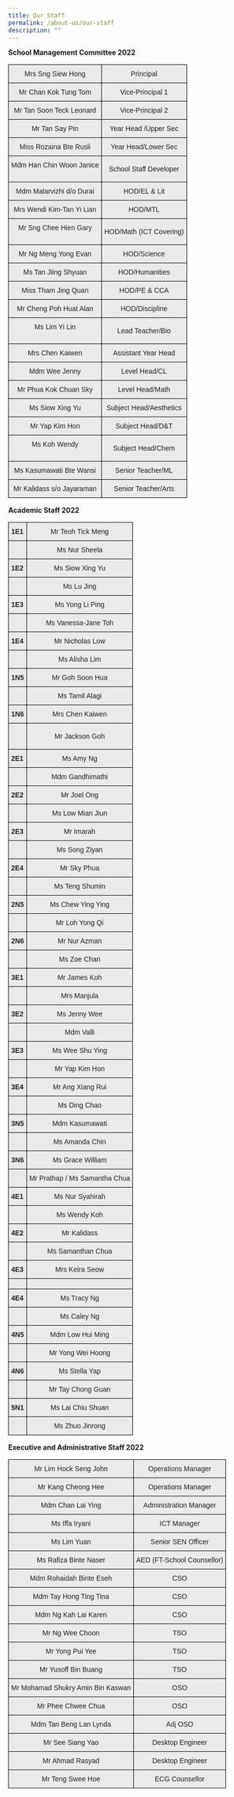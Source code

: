 ```yaml
---
title: Our Staff
permalink: /about-us/our-staff
description: ""
---
```

**School Management Committee 2022**
<style type="text/css">
.tg  {border-collapse:collapse;border-spacing:0;}
.tg td{border-color:black;border-style:solid;border-width:1px;font-family:Arial, sans-serif;font-size:14px;
  overflow:hidden;padding:10px 5px;word-break:normal;}
.tg th{border-color:black;border-style:solid;border-width:1px;font-family:Arial, sans-serif;font-size:14px;
  font-weight:normal;overflow:hidden;padding:10px 5px;word-break:normal;}
.tg .tg-ii8k{background-color:#EAEAEA;color:#222;text-align:center;vertical-align:top}
.tg .tg-ku5w{background-color:#EAEAEA;color:#222;text-align:center;vertical-align:middle}
</style>
<table class="tg">
<thead>
  <tr>
    <th class="tg-ii8k">Mrs Sng Siew Hong</th>
    <th class="tg-ii8k">Principal</th>
  </tr>
</thead>
<tbody>
  <tr>
    <td class="tg-ii8k">Mr Chan Kok Tung Tom<br></td>
    <td class="tg-ii8k">Vice-Principal 1</td>
  </tr>
  <tr>
    <td class="tg-ii8k">Mr Tan Soon Teck Leonard</td>
    <td class="tg-ii8k">Vice-Principal 2</td>
  </tr>
  <tr>
    <td class="tg-ii8k">Mr Tan Say Pin</td>
    <td class="tg-ii8k">Year Head /Upper Sec</td>
  </tr>
  <tr>
    <td class="tg-ii8k">Miss Rozaina Bte Rusli <br></td>
    <td class="tg-ii8k">Year Head/Lower Sec</td>
  </tr>
  <tr>
    <td class="tg-ku5w"><span style="color:#222;background-color:#EAEAEA"> Mdm Han Chin Woon Janice</span><br><br></td>
    <td class="tg-ku5w"><span style="color:#222;background-color:#EAEAEA">School Staff Developer</span><br><span style="color:#222;background-color:#EAEAEA"> </span></td>
  </tr>
  <tr>
    <td class="tg-ii8k">Mdm Malarvizhi d/o Durai </td>
    <td class="tg-ii8k">HOD/EL &amp; Lit</td>
  </tr>
  <tr>
    <td class="tg-ii8k">Mrs Wendi Kim-Tan Yi Lian</td>
    <td class="tg-ii8k">HOD/MTL</td>
  </tr>
  <tr>
    <td class="tg-ku5w"><span style="color:#222;background-color:#EAEAEA"> Mr Sng Chee Hien Gary</span><br><br></td>
    <td class="tg-ku5w"><span style="color:#222;background-color:#EAEAEA">HOD/Math (ICT Covering)</span><br><span style="color:#222;background-color:#EAEAEA"> </span></td>
  </tr>
  <tr>
    <td class="tg-ii8k">Mr Ng Meng Yong Evan</td>
    <td class="tg-ii8k">HOD/Science</td>
  </tr>
  <tr>
    <td class="tg-ii8k">Ms Tan Jiing Shyuan</td>
    <td class="tg-ii8k">HOD/Humanities</td>
  </tr>
  <tr>
    <td class="tg-ii8k">Miss Tham Jing Quan</td>
    <td class="tg-ii8k">HOD/PE &amp; CCA</td>
  </tr>
  <tr>
    <td class="tg-ii8k">Mr Cheng Poh Huat Alan</td>
    <td class="tg-ii8k">HOD/Discipline</td>
  </tr>
  <tr>
    <td class="tg-ku5w"><span style="color:#222;background-color:#EAEAEA"> Ms Lim Yi Lin</span><br><br></td>
    <td class="tg-ku5w"><span style="color:#222;background-color:#EAEAEA">Lead Teacher/Bio </span></td>
  </tr>
  <tr>
    <td class="tg-ii8k">Mrs Chen Kaiwen </td>
    <td class="tg-ii8k">Assistant Year Head</td>
  </tr>
  <tr>
    <td class="tg-ii8k">Mdm Wee Jenny</td>
    <td class="tg-ii8k">Level Head/CL</td>
  </tr>
  <tr>
    <td class="tg-ii8k">Mr Phua Kok Chuan Sky</td>
    <td class="tg-ii8k">Level Head/Math</td>
  </tr>
  <tr>
    <td class="tg-ii8k">Ms Siow Xing Yu</td>
    <td class="tg-ii8k">Subject Head/Aesthetics</td>
  </tr>
  <tr>
    <td class="tg-ii8k">Mr Yap Kim Hon</td>
    <td class="tg-ii8k">Subject Head/D&amp;T</td>
  </tr>
  <tr>
    <td class="tg-ku5w"><span style="color:#222;background-color:#EAEAEA"> Ms Koh Wendy</span><br><br></td>
    <td class="tg-ku5w"><span style="color:#222;background-color:#EAEAEA">Subject Head/Chem</span><br><span style="color:#222;background-color:#EAEAEA"> </span></td>
  </tr>
  <tr>
    <td class="tg-ii8k">Ms Kasumawati Bte Wansi </td>
    <td class="tg-ii8k">Senior Teacher/ML</td>
  </tr>
  <tr>
    <td class="tg-ii8k">Mr Kalidass s/o Jayaraman</td>
    <td class="tg-ii8k">Senior Teacher/Arts</td>
  </tr>
</tbody>
</table>

**Academic Staff 2022**
<style type="text/css">
.tg  {border-collapse:collapse;border-spacing:0;}
.tg td{border-color:black;border-style:solid;border-width:1px;font-family:Arial, sans-serif;font-size:14px;
  overflow:hidden;padding:10px 5px;word-break:normal;}
.tg th{border-color:black;border-style:solid;border-width:1px;font-family:Arial, sans-serif;font-size:14px;
  font-weight:normal;overflow:hidden;padding:10px 5px;word-break:normal;}
.tg .tg-y7qa{background-color:#EAEAEA;color:#222;text-align:left;vertical-align:top}
.tg .tg-ii8k{background-color:#EAEAEA;color:#222;text-align:center;vertical-align:top}
.tg .tg-rj1p{background-color:#EAEAEA;color:#222;font-weight:bold;text-align:left;vertical-align:top}
.tg .tg-ku5w{background-color:#EAEAEA;color:#222;text-align:center;vertical-align:middle}
</style>
<table class="tg">
<thead>
  <tr>
    <th class="tg-rj1p">1E1</th>
    <th class="tg-ii8k">Mr Teoh Tick Meng</th>
  </tr>
</thead>
<tbody>
  <tr>
    <td class="tg-rj1p"> </td>
    <td class="tg-ii8k">Ms Nur Sheela</td>
  </tr>
  <tr>
    <td class="tg-rj1p">1E2</td>
    <td class="tg-ii8k">Ms Siow Xing Yu</td>
  </tr>
  <tr>
    <td class="tg-ku5w"><span style="color:#222;background-color:#EAEAEA"> </span></td>
    <td class="tg-ku5w"><span style="color:#222;background-color:#EAEAEA">Ms Lu Jing</span></td>
  </tr>
  <tr>
    <td class="tg-rj1p">1E3</td>
    <td class="tg-ii8k">Ms Yong Li Ping</td>
  </tr>
  <tr>
    <td class="tg-rj1p"> </td>
    <td class="tg-ii8k">Ms Vanessa-Jane Toh</td>
  </tr>
  <tr>
    <td class="tg-rj1p">1E4</td>
    <td class="tg-ii8k">Mr Nicholas Low</td>
  </tr>
  <tr>
    <td class="tg-rj1p"> </td>
    <td class="tg-ii8k">Ms Alisha Lim</td>
  </tr>
  <tr>
    <td class="tg-rj1p">1N5</td>
    <td class="tg-ii8k">Mr Goh Soon Hua</td>
  </tr>
  <tr>
    <td class="tg-rj1p"> </td>
    <td class="tg-ii8k">Ms Tamil Alagi</td>
  </tr>
  <tr>
    <td class="tg-rj1p">1N6</td>
    <td class="tg-ku5w"><span style="color:#222;background-color:#EAEAEA">Mrs Chen Kaiwen</span></td>
  </tr>
  <tr>
    <td class="tg-ku5w"><span style="color:#222;background-color:#EAEAEA"> </span><br><br></td>
    <td class="tg-ku5w"><span style="color:#222;background-color:#EAEAEA">Mr Jackson Goh</span></td>
  </tr>
  <tr>
    <td class="tg-rj1p">2E1</td>
    <td class="tg-ii8k">Ms Amy Ng</td>
  </tr>
  <tr>
    <td class="tg-rj1p"> </td>
    <td class="tg-ii8k">Mdm Gandhimathi</td>
  </tr>
  <tr>
    <td class="tg-rj1p">2E2</td>
    <td class="tg-ii8k">Mr Joel Ong</td>
  </tr>
  <tr>
    <td class="tg-rj1p"> </td>
    <td class="tg-ii8k">Ms Low Mian Jiun</td>
  </tr>
  <tr>
    <td class="tg-rj1p">2E3</td>
    <td class="tg-ii8k">Mr Imarah</td>
  </tr>
  <tr>
    <td class="tg-rj1p"> </td>
    <td class="tg-ii8k">Ms Song Ziyan</td>
  </tr>
  <tr>
    <td class="tg-rj1p">2E4</td>
    <td class="tg-ii8k">Mr Sky Phua</td>
  </tr>
  <tr>
    <td class="tg-rj1p"> </td>
    <td class="tg-ii8k">Ms Teng Shumin</td>
  </tr>
  <tr>
    <td class="tg-rj1p">2N5</td>
    <td class="tg-ii8k">Ms Chew Ying Ying</td>
  </tr>
  <tr>
    <td class="tg-rj1p"> </td>
    <td class="tg-ii8k">Mr Loh Yong Qi</td>
  </tr>
  <tr>
    <td class="tg-rj1p">2N6</td>
    <td class="tg-ii8k">Mr Nur Azman</td>
  </tr>
  <tr>
    <td class="tg-rj1p"> </td>
    <td class="tg-ii8k">Ms Zoe Chan</td>
  </tr>
  <tr>
    <td class="tg-rj1p">3E1</td>
    <td class="tg-ii8k">Mr James Koh</td>
  </tr>
  <tr>
    <td class="tg-rj1p"> </td>
    <td class="tg-ii8k">Mrs Manjula</td>
  </tr>
  <tr>
    <td class="tg-rj1p">3E2</td>
    <td class="tg-ii8k">Ms Jenny Wee</td>
  </tr>
  <tr>
    <td class="tg-rj1p"> </td>
    <td class="tg-ii8k">Mdm Valli</td>
  </tr>
  <tr>
    <td class="tg-rj1p">3E3</td>
    <td class="tg-ii8k">Ms Wee Shu Ying</td>
  </tr>
  <tr>
    <td class="tg-rj1p"> </td>
    <td class="tg-ii8k">Mr Yap Kim Hon</td>
  </tr>
  <tr>
    <td class="tg-rj1p">3E4</td>
    <td class="tg-ii8k">Mr Ang Xiang Rui</td>
  </tr>
  <tr>
    <td class="tg-ii8k"> </td>
    <td class="tg-ii8k">Ms Ding Chao</td>
  </tr>
  <tr>
    <td class="tg-rj1p">3N5</td>
    <td class="tg-ii8k">Mdm Kasumawati</td>
  </tr>
  <tr>
    <td class="tg-rj1p"> </td>
    <td class="tg-ii8k">Ms Amanda Chin</td>
  </tr>
  <tr>
    <td class="tg-rj1p">3N6</td>
    <td class="tg-ii8k">Ms Grace William</td>
  </tr>
  <tr>
    <td class="tg-rj1p"> </td>
    <td class="tg-ii8k">Mr Prathap / Ms Samantha Chua</td>
  </tr>
  <tr>
    <td class="tg-rj1p">4E1</td>
    <td class="tg-ii8k">Ms Nur Syahirah</td>
  </tr>
  <tr>
    <td class="tg-rj1p"> </td>
    <td class="tg-ii8k">Ms Wendy Koh</td>
  </tr>
  <tr>
    <td class="tg-rj1p">4E2</td>
    <td class="tg-ii8k">Mr Kalidass</td>
  </tr>
  <tr>
    <td class="tg-rj1p"> </td>
    <td class="tg-ii8k">Ms Samanthan Chua</td>
  </tr>
  <tr>
    <td class="tg-rj1p">4E3</td>
    <td class="tg-ii8k">Mrs Keira Seow</td>
  </tr>
  <tr>
    <td class="tg-ku5w"><span style="color:#222;background-color:#EAEAEA"> </span></td>
    <td class="tg-ii8k"></td>
  </tr>
  <tr>
    <td class="tg-rj1p">4E4</td>
    <td class="tg-ii8k">Ms Tracy Ng</td>
  </tr>
  <tr>
    <td class="tg-rj1p"> </td>
    <td class="tg-ii8k">Ms Caley Ng</td>
  </tr>
  <tr>
    <td class="tg-rj1p">4N5</td>
    <td class="tg-ii8k">Mdm Low Hui Ming</td>
  </tr>
  <tr>
    <td class="tg-ku5w"><span style="color:#222;background-color:#EAEAEA"> </span></td>
    <td class="tg-ku5w"><span style="color:#222;background-color:#EAEAEA">Mr Yong Wei Hoong</span></td>
  </tr>
  <tr>
    <td class="tg-rj1p">4N6</td>
    <td class="tg-ii8k">Ms Stella Yap</td>
  </tr>
  <tr>
    <td class="tg-rj1p"> </td>
    <td class="tg-ii8k">Mr Tay Chong Guan</td>
  </tr>
  <tr>
    <td class="tg-rj1p">5N1</td>
    <td class="tg-ii8k">Ms Lai Chiu Shuan</td>
  </tr>
  <tr>
    <td class="tg-y7qa"></td>
    <td class="tg-ii8k">Ms Zhuo Jinrong</td>
  </tr>
</tbody>
</table>

**Executive and Administrative Staff 2022**
<style type="text/css">
.tg  {border-collapse:collapse;border-spacing:0;}
.tg td{border-color:black;border-style:solid;border-width:1px;font-family:Arial, sans-serif;font-size:14px;
  overflow:hidden;padding:10px 5px;word-break:normal;}
.tg th{border-color:black;border-style:solid;border-width:1px;font-family:Arial, sans-serif;font-size:14px;
  font-weight:normal;overflow:hidden;padding:10px 5px;word-break:normal;}
.tg .tg-ku5w{background-color:#EAEAEA;color:#222;text-align:center;vertical-align:middle}
</style>
<table class="tg">
<thead>
  <tr>
    <th class="tg-ku5w"><span style="color:#222;background-color:#EAEAEA">Mr Lim Hock Seng John</span></th>
    <th class="tg-ku5w"><span style="color:#222;background-color:#EAEAEA">Operations Manager</span></th>
  </tr>
</thead>
<tbody>
  <tr>
    <td class="tg-ku5w"><span style="color:#222;background-color:#EAEAEA">Mr Kang Cheong Hee</span></td>
    <td class="tg-ku5w"><span style="color:#222;background-color:#EAEAEA">Operations Manager</span></td>
  </tr>
  <tr>
    <td class="tg-ku5w"><span style="color:#222;background-color:#EAEAEA">Mdm Chan Lai Ying</span></td>
    <td class="tg-ku5w"><span style="color:#222;background-color:#EAEAEA">Administration Manager</span></td>
  </tr>
  <tr>
    <td class="tg-ku5w"><span style="color:#222;background-color:#EAEAEA">Ms Iffa Iryani</span></td>
    <td class="tg-ku5w"><span style="color:#222;background-color:#EAEAEA">ICT Manager</span></td>
  </tr>
  <tr>
    <td class="tg-ku5w"><span style="color:#222;background-color:#EAEAEA"> Ms Lim Yuan</span></td>
    <td class="tg-ku5w"><span style="color:#222;background-color:#EAEAEA">Senior SEN Officer</span></td>
  </tr>
  <tr>
    <td class="tg-ku5w"><span style="color:#222;background-color:#EAEAEA"> Ms Rafiza Binte Naser</span></td>
    <td class="tg-ku5w"><span style="color:#222;background-color:#EAEAEA"> AED (FT-School Counsellor)</span></td>
  </tr>
  <tr>
    <td class="tg-ku5w"><span style="color:#222;background-color:#EAEAEA">Mdm Rohaidah Binte Eseh</span></td>
    <td class="tg-ku5w"><span style="color:#222;background-color:#EAEAEA">CSO</span></td>
  </tr>
  <tr>
    <td class="tg-ku5w"><span style="color:#222;background-color:#EAEAEA">Mdm Tay Hong Ting Tina</span></td>
    <td class="tg-ku5w"><span style="color:#222;background-color:#EAEAEA">CSO</span></td>
  </tr>
  <tr>
    <td class="tg-ku5w"><span style="color:#222;background-color:#EAEAEA">Mdm Ng Kah Lai Karen</span></td>
    <td class="tg-ku5w"><span style="color:#222;background-color:#EAEAEA">CSO</span></td>
  </tr>
  <tr>
    <td class="tg-ku5w"><span style="color:#222;background-color:#EAEAEA">Mr Ng Wee Choon</span></td>
    <td class="tg-ku5w"><span style="color:#222;background-color:#EAEAEA">TSO</span></td>
  </tr>
  <tr>
    <td class="tg-ku5w"><span style="color:#222;background-color:#EAEAEA">Mr Yong Pui Yee</span></td>
    <td class="tg-ku5w"><span style="color:#222;background-color:#EAEAEA">TSO</span></td>
  </tr>
  <tr>
    <td class="tg-ku5w"><span style="color:#222;background-color:#EAEAEA">Mr Yusoff Bin Buang</span></td>
    <td class="tg-ku5w"><span style="color:#222;background-color:#EAEAEA">TSO</span></td>
  </tr>
  <tr>
    <td class="tg-ku5w"><span style="color:#222;background-color:#EAEAEA">Mr Mohamad Shukry Amin Bin Kaswan</span></td>
    <td class="tg-ku5w"><span style="color:#222;background-color:#EAEAEA">OSO</span></td>
  </tr>
  <tr>
    <td class="tg-ku5w"><span style="color:#222;background-color:#EAEAEA">Mr Phee Chwee Chua</span></td>
    <td class="tg-ku5w"><span style="color:#222;background-color:#EAEAEA">OSO</span></td>
  </tr>
  <tr>
    <td class="tg-ku5w"><span style="color:#222;background-color:#EAEAEA">Mdm Tan Beng Lan Lynda</span></td>
    <td class="tg-ku5w"><span style="color:#222;background-color:#EAEAEA">Adj OSO</span></td>
  </tr>
  <tr>
    <td class="tg-ku5w"><span style="color:#222;background-color:#EAEAEA"> Mr See Siang Yao</span></td>
    <td class="tg-ku5w"><span style="color:#222;background-color:#EAEAEA">Desktop Engineer </span></td>
  </tr>
  <tr>
    <td class="tg-ku5w"><span style="color:#222;background-color:#EAEAEA">Mr Ahmad Rasyad</span></td>
    <td class="tg-ku5w"><span style="color:#222;background-color:#EAEAEA">Desktop Engineer </span></td>
  </tr>
  <tr>
    <td class="tg-ku5w"><span style="color:#222;background-color:#EAEAEA">Mr Teng Swee Hoe</span></td>
    <td class="tg-ku5w"><span style="color:#222;background-color:#EAEAEA">ECG Counsellor</span></td>
  </tr>
</tbody>
</table>